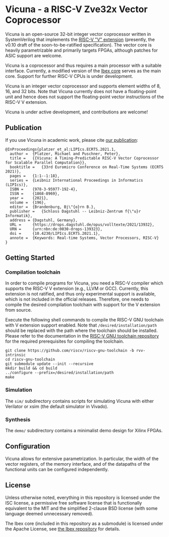 # Vicuna - a RISC-V Zve32x Vector Coprocessor

Vicuna is an open-source 32-bit integer vector coprocessor written in
SystemVerilog that implements the
[RISC-V "V" extension](https://github.com/riscv/riscv-v-spec)
(presently, the v0.10 draft of the soon-to-be-ratified specification).
The vector core is heavily parametrizable and primarily targets FPGAs,
although patches for ASIC support are welcome.

Vicuna is a coprocessor and thus requires a main processor with a suitable
interface.  Currently, a modified version of the
[Ibex core](https://github.com/lowRISC/ibex) serves as the main core.
Support for further RISC-V CPUs is under development.

Vicuna is an integer vector coprocessor and supports element widths of 8, 16,
and 32 bits.  Note that Vicuna currently does not have a floating-point unit
and hence does not support the floating-point vector instructions of the RISC-V
V extension.

Vicuna is under active development, and contributions are welcome!


## Publication

If you use Vicuna in academic work, please cite
[our publication](https://doi.org/10.4230/LIPIcs.ECRTS.2021.1):

```
@InProceedings{platzer_et_al:LIPIcs.ECRTS.2021.1,
  author =  {Platzer, Michael and Puschner, Peter},
  title =   {{Vicuna: A Timing-Predictable RISC-V Vector Coprocessor for Scalable Parallel Computation}},
  booktitle =   {33rd Euromicro Conference on Real-Time Systems (ECRTS 2021)},
  pages =   {1:1--1:18},
  series =  {Leibniz International Proceedings in Informatics (LIPIcs)},
  ISBN =    {978-3-95977-192-4},
  ISSN =    {1868-8969},
  year =    {2021},
  volume =  {196},
  editor =  {Brandenburg, Bj\"{o}rn B.},
  publisher =   {Schloss Dagstuhl -- Leibniz-Zentrum f{\"u}r Informatik},
  address = {Dagstuhl, Germany},
  URL =     {https://drops.dagstuhl.de/opus/volltexte/2021/13932},
  URN =     {urn:nbn:de:0030-drops-139323},
  doi =     {10.4230/LIPIcs.ECRTS.2021.1},
  annote =  {Keywords: Real-time Systems, Vector Processors, RISC-V}
}
```


## Getting Started

### Compilation toolchain

In order to compile programs for Vicuna, you need a RISC-V compiler which
supports the RISC-V V extension (e.g., LLVM or GCC).  Currently, this extension
is not ratified, and thus only experimental support is available, which is not
included in the official releases.  Therefore, one needs to compile the desired
compilation toolchain with support for the V extension from source.

Execute the following shell commands to compile the RISC-V GNU toolchain with
V extension support enabled.  Note that `/desired/installation/path` should be
replaced with the path where the toolchain should be installed.  Please refer
to the documentation in the
[RISC-V GNU toolchain repository](https://github.com/riscv/riscv-gnu-toolchain#prerequisites)
for the required prerequisites for compiling the toolchain.

```
git clone https://github.com/riscv/riscv-gnu-toolchain -b rvv-intrinsic
cd riscv-gnu-toolchain
git submodule update --init --recursive
mkdir build && cd build
../configure --prefix=/desired/installation/path
make
```

### Simulation

The `sim/` subdirectory contains scripts for simulating Vicuna with either
Verilator or xsim (the default simulator in Vivado).


### Synthesis

The `demo/` subdirectory contains a minimalist demo design for Xilinx FPGAs.


## Configuration

Vicuna allows for extensive parametrization.  In particular, the width of
the vector registers, of the memory interface, and of the datapaths of the
functional units can be configured independently.


## License

Unless otherwise noted, everything in this repository is licensed under the
ISC license, a permissive free software license that is functionally equivalent
to the MIT and the simplified 2-clause BSD license (with some language deemed
unnecessary removed).

The Ibex core (included in this repository as a submodule) is licensed under
the Apache License, see [the Ibex repository](https://github.com/lowRISC/ibex)
for details.
